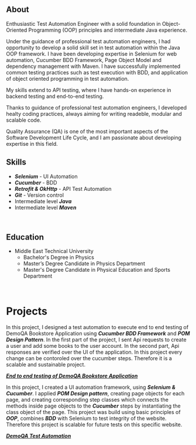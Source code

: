 ## About

Enthusiastic Test Automation Engineer with a solid foundation in Object-Oriented Programming (OOP) principles and intermediate Java experience. 

Under the guidance of professional test automation engineers, I had opportunity to develop a solid skill set in test automation within the Java OOP framework. 
I have been developing expertise in Selenium for web automation, Cucumber BDD Framework, Page Object Model and dependency management with Maven.
I have successfully implemented common testing practices such as test execution with BDD, and application of object oriented programming in test automation. 

My skills extend to API testing, where I have hands-on experience in backend testing and end-to-end testing.

Thanks to guidance of professional test automation engineers, I developed healty coding practices, always aiming for writing readeble, modular and scalable code. 

Quality Assurance (QA) is one of the most important aspects of the Software Development Life Cycle, and I am passionate about developing expertise in this field. <br> 


## Skills                    

- ***Selenium*** - UI Automation
- ***Cucumber*** - BDD
- ***Retrofit & OkHttp*** - API Test Automation
- ***Git*** - Version control
- Intermediate level ***Java***
- Intermediate level ***Maven***
<br>

## Education

- Middle East Technical University
  -  Bachelor's Degree in Physics
  -  Master’s Degree Candidate in Physics Department
  -  Master's Degree Candidate in Physical Education and Sports Department

<br>

# Projects

In this project, I designed a test automation to execute end to end testing of DemoQA Bookstore Application using ***Cucumber BDD Framework*** and ***POM Design Pattern***. In the first part of the project, I sent Api requests to create a user and add some books to the user account. In the second part, Api responses are verified over the UI of the application. In this project every change can be contoroled over the cucumber steps. Therefore it is a scalable and sustainable project.

  ***[End to end testing of DemoQA Bookstore Application](https://github.com/MehmetGalioglu/E2ETestingOfTheBookStoreApplication)***

In this project, I created a UI automation framework, using ***Selenium & Cucumber***. I applied ***POM Design pattern***, creating page objects for each page, and creating corresponding step classes which connects the methods inside page objects to the ***Cucumber*** steps by instantiating the class object of the page. This project was build using basic principles of ***OOP***, combines ***BDD*** with Selenium to test integrity of the website. Therefore this project is scalable for future tests on this specific website. 


  ***[DemoQA Test Automation](https://github.com/MehmetGalioglu/DemoQAProject)***



  
  
